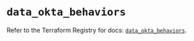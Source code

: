 # `data_okta_behaviors`

Refer to the Terraform Registry for docs: [`data_okta_behaviors`](https://registry.terraform.io/providers/okta/okta/4.9.0/docs/data-sources/behaviors).

